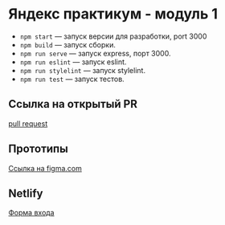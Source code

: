# Яндекс практикум - модуль 1

- `npm start` — запуск версии для разработки, port 3000
- `npm build` — запуск сборки.
- `npm run serve` — запуск express, порт 3000.
- `npm run eslint` — запуск eslint.
- `npm run stylelint` — запуск stylelint.
- `npm run test` — запуск тестов.

## Cсылка на открытый PR

[pull request](https://github.com/alexgavr89/middle.messenger.praktikum.yandex/pull/2)

## Прототипы

[Ссылка на figma.com](https://www.figma.com/file/zka3ZZnxZxKY7pgC7OGpL3/yp_module_1_chat?node-id=0%3A1)

## Netlify

[Форма входа](https://yp-module-1-alexgavr89.netlify.app/)

